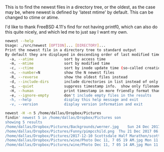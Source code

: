 This is to find the newest files in a directory tree, or the oldest, as the case may be, where newest is defined by 'latest mtime' by default.  This can be changed to ctime or atime.  

I'd like to thank FreeBSD 4.11's find for not having printf0, which can also do this quite nicely, and which led me to just say I want my own. 

```bash
newest --help
Usage: ./src/newest [OPTION]... [DIRECTORY]...
Print the newest file in a directory tree to standard output
By default they are displayed in descending order of last modified time.
  -a, --atime              sort by access time  
  -m, --mtime              sort by modified time 
  -c, --ctime              sort by inode update time (so-called creation time) 
  -n, --number=N           show the N newest files 
  -R, --reverse            show the oldest files instead 
  -d, --include-dirs       include directories in list instead of only plain files 
  -q, --quiet              suppress timestamp info.  show only filenames 
  -H, --human              print timestamp in more friendly format than epoch time 
  -e, --ignore-empty       don't include empty files in the results 
  -h, --help               display this help message and exit 
  -v, --version            display version information and exit 
```

```bash
newest -H -n 5 /home/dallas/Dropbox/Pictures 
findin' newest 5 in /home/dallas/Dropbox/Pictures son
showing 5 results
/home/dallas/Dropbox/Pictures/Backgrounds/werner.jpg	Sun 24 Dec 2017 09:16:38 AM MST
/home/dallas/Dropbox/Pictures/Funny/pimpcchild.png	Thu 21 Dec 2017 06:50:45 PM MST
/home/dallas/Dropbox/Pictures/2017-12-10 Scottsdale Half Marathon/scottsdale_half_finish.mp4	Tue 19 Dec 2017 03:12:40 PM MST
/home/dallas/Dropbox/Pictures/wine/Photo Dec 11, 7 05 19 AM.jpg	Mon 11 Dec 2017 05:27:29 PM MST
/home/dallas/Dropbox/Pictures/wine/Photo Dec 11, 7 05 14 AM.jpg	Mon 11 Dec 2017 05:27:19 PM MST
```
